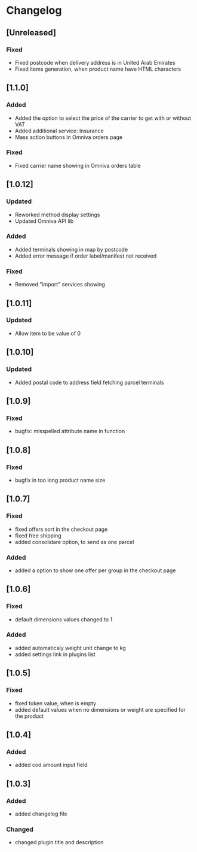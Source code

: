 # Changelog

## [Unreleased]
### Fixed
- Fixed postcode when delivery address is in United Arab Emirates
- Fixed items generation, when product name have HTML characters

## [1.1.0]
### Added
- Added the option to select the price of the carrier to get with or without VAT
- Added additional service: Insurance
- Mass action buttons in Omniva orders page

### Fixed
- Fixed carrier name showing in Omniva orders table

## [1.0.12]
### Updated
- Reworked method display settings
- Updated Omniva API lib

### Added
- Added terminals showing in map by postcode
- Added error message if order label/manifest not received

### Fixed
- Removed "import" services showing

## [1.0.11]
### Updated
- Allow item to be value of 0

## [1.0.10]
### Updated
- Added postal code to address field fetching parcel terminals

## [1.0.9]
### Fixed
- bugfix: misspelled attribute name in function

## [1.0.8]
### Fixed
- bugfix in too long product name size

## [1.0.7]
### Fixed
- fixed offers sort in the checkout page
- fixed free shipping
- added consolidare option, to send as one parcel

### Added
- added a option to show one offer per group in the checkout page

## [1.0.6]
### Fixed
- default dimensions values changed to 1

### Added
- added automaticaly weight unit change to kg
- added settings link in plugins list

## [1.0.5]
### Fixed
- fixed token value, when is empty
- added default values when no dimensions or weight are specified for the product

## [1.0.4]
### Added
- added cod amount input field

## [1.0.3]
### Added
- added changelog file

### Changed
- changed plugin title and description
